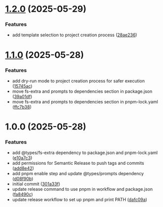 # [1.2.0](https://github.com/phenixcoder/create-lcs/compare/v1.1.0...v1.2.0) (2025-05-29)


### Features

* add template selection to project creation process ([28ae236](https://github.com/phenixcoder/create-lcs/commit/28ae2361975405749c03e9d48f9d0df34ca488db))

# [1.1.0](https://github.com/phenixcoder/create-lcs/compare/v1.0.0...v1.1.0) (2025-05-28)


### Features

* add dry-run mode to project creation process for safer execution ([15745ac](https://github.com/phenixcoder/create-lcs/commit/15745ac1b1f881c57c7fb0f69d94b1aa6d5934b9))
* move fs-extra and prompts to dependencies section in package.json ([39a01df](https://github.com/phenixcoder/create-lcs/commit/39a01dfabbce21e9c14f0fe0999560350560f7ea))
* move fs-extra and prompts to dependencies section in pnpm-lock.yaml ([ffc7b38](https://github.com/phenixcoder/create-lcs/commit/ffc7b384f12cfbfcc259e005758454e68c12755a))

# 1.0.0 (2025-05-28)


### Features

* add @types/fs-extra dependency to package.json and pnpm-lock.yaml ([e10a7c3](https://github.com/phenixcoder/create-lcs/commit/e10a7c3eb18529599b57991f16511e199d90387e))
* add permissions for Semantic Release to push tags and commits ([add8e42](https://github.com/phenixcoder/create-lcs/commit/add8e42817e1d15d34fcd251eb3bbd29c35e8bcf))
* add pnpm enable step and update @types/prompts dependency ([d08f90b](https://github.com/phenixcoder/create-lcs/commit/d08f90ba405ea232a49d967b90d66220424ca2ef))
* initial commit ([301a33f](https://github.com/phenixcoder/create-lcs/commit/301a33f993f6ad7ee5af7212aa435a083386d8da))
* update release command to use pnpm in workflow and package.json ([fa8490c](https://github.com/phenixcoder/create-lcs/commit/fa8490ce6f7c3706966e684f1b265824b80b5026))
* update release workflow to set up pnpm and print PATH ([dafc09a](https://github.com/phenixcoder/create-lcs/commit/dafc09ae8d303e365ee2f463d8ee4eb8e5ad8bd8))
